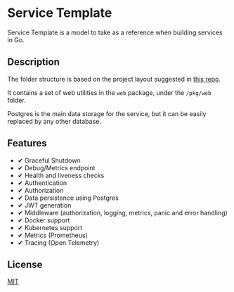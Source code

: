 # Service Template

Service Template is a model to take as a reference when building services in Go.  

## Description

The folder structure is based on the project layout suggested in [this repo](https://github.com/golang-standards/project-layout).

It contains a set of web utilities in the `web` package, under the `/pkg/web` folder.

Postgres is the main data storage for the service, but it can be easily replaced by any other database.

## Features

- ✔  Graceful Shutdown
- ✔  Debug/Metrics endpoint
- ✔  Health and liveness checks
- ✔  Authentication
- ✔  Authorization
- ✔  Data persistence using Postgres
- ✔  JWT generation
- ✔  Middleware (authorization, logging, metrics, panic and error handling)
- ✔  Docker support
- ✔  Kubernetes support
- ✔  Metrics (Prometheus)
- ✔  Tracing (Open Telemetry)

## License
[MIT](https://choosealicense.com/licenses/mit/)
